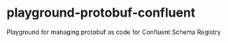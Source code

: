 # playground-protobuf-confluent

Playground for managing protobuf as code for Confluent Schema Registry
